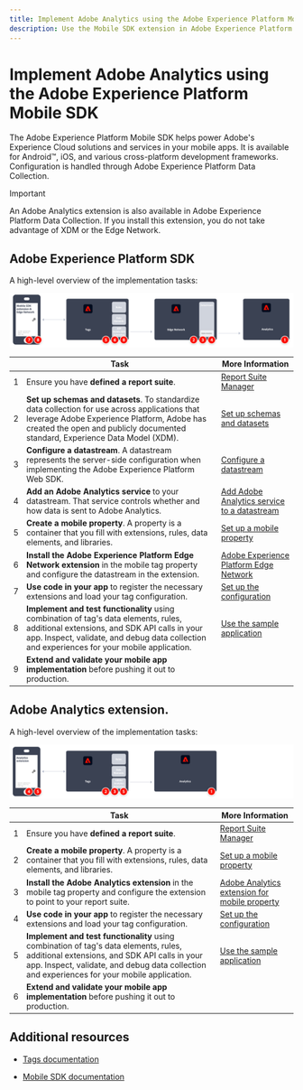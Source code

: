 ```yaml
---
title: Implement Adobe Analytics using the Adobe Experience Platform Mobile SDK
description: Use the Mobile SDK extension in Adobe Experience Platform Data Collection to send data to Adobe Analytics.
---
```

# Implement Adobe Analytics using the Adobe Experience Platform Mobile SDK

The Adobe Experience Platform Mobile SDK helps power Adobe's Experience Cloud solutions and services in your mobile apps. It is available for Android&trade;, iOS, and various cross-platform development frameworks. Configuration is handled through Adobe Experience Platform Data Collection.
>[!IMPORTANT]
>
>An Adobe Analytics extension is also available in Adobe Experience Platform Data Collection. If you install this extension, you do not take advantage of XDM or the Edge Network.

## Adobe Experience Platform SDK

A high-level overview of the implementation tasks:

![Adobe Analytics using the Analytics extension workflow](../../assets/mobilesdk-annotated.png)

| | Task | More Information | 
|-| ------|------------------|
| 1 | Ensure you have **defined a report suite**. | [Report Suite Manager](help/admin/admin/c-manage-report-suites/report-suites-admin.md) |
| 2 | **Set up schemas and datasets**. To standardize data collection for use across applications that leverage Adobe Experience Platform, Adobe has created the open and publicly documented standard, Experience Data Model (XDM). | [Set up schemas and datasets](https://developer.adobe.com/client-sdks/documentation/getting-started/set-up-schemas-and-datasets/) |
| 3 | **Configure a datastream**. A datastream represents the server-side configuration when implementing the Adobe Experience Platform Web SDK. | [Configure a datastream](https://experienceleague.adobe.com/docs/experience-platform/edge/datastreams/configure.html?lang=en) |
| 4 | **Add an Adobe Analytics service** to your datastream. That service controls whether and how data is sent to Adobe Analytics. | [Add Adobe Analytics service to a datastream](https://experienceleague.adobe.com/docs/experience-platform/edge/datastreams/configure.html?lang=en#analytics)
| 5 | **Create a mobile property**. A property is a container that you fill with extensions, rules, data elements, and libraries. | [Set up a mobile property](https://developer.adobe.com/client-sdks/documentation/getting-started/create-a-mobile-property/) |
| 6 | **Install the Adobe Experience Platform Edge Network extension** in the mobile tag property and configure the datastream in the extension. | [Adobe Experience Platform Edge Network](https://developer.adobe.com/client-sdks/documentation/edge-network/) |
| 7 | **Use code in your app** to register the necessary extensions and load your tag configuration. | [Set up the configuration](https://developer.adobe.com/client-sdks/documentation/user-guides/getting-started-with-platform/overview/#set-up-the-configuration) |
| 8 | **Implement and test functionality** using combination of tag's data elements, rules, additional extensions, and SDK API calls in your app. Inspect, validate, and debug data collection and experiences for your mobile application. | [Use the sample application](https://developer.adobe.com/client-sdks/documentation/user-guides/getting-started-with-platform/overview/#use-the-sample-application) |
| 9 | **Extend and validate your mobile app implementation** before pushing it out to production. | | 


## Adobe Analytics extension.

A high-level overview of the implementation tasks:

![Adobe Analytics using the Analytics extension workflow](../../assets/mobilesdk-analytics-annotated.png)

| | Task | More Information | 
|-| ------|------------------|
| 1 | Ensure you have **defined a report suite**. | [Report Suite Manager](help/admin/admin/c-manage-report-suites/report-suites-admin.md) |
| 2 | **Create a mobile property**. A property is a container that you fill with extensions, rules, data elements, and libraries. | [Set up a mobile property](https://developer.adobe.com/client-sdks/documentation/getting-started/create-a-mobile-property/) |
| 3 | **Install the Adobe Analytics extension** in the mobile tag property and configure the extension to point to your report suite. | [Adobe Analytics extension for mobile property](https://developer.adobe.com/client-sdks/documentation/adobe-analytics/) |
| 4 | **Use code in your app** to register the necessary extensions and load your tag configuration. | [Set up the configuration](https://developer.adobe.com/client-sdks/documentation/user-guides/getting-started-with-platform/overview/#set-up-the-configuration) |
| 5 | **Implement and test functionality** using combination of tag's data elements, rules, additional extensions, and SDK API calls in your app. Inspect, validate, and debug data collection and experiences for your mobile application. | [Use the sample application](https://developer.adobe.com/client-sdks/documentation/user-guides/getting-started-with-platform/overview/#use-the-sample-application) |
| 6 | **Extend and validate your mobile app implementation** before pushing it out to production. | | 

## Additional resources

-   [Tags documentation](https://experienceleague.adobe.com/docs/experience-platform/tags/home.html#)

-   [Mobile SDK documentation](https://developer.adobe.com/client-sdks/documentation/)



